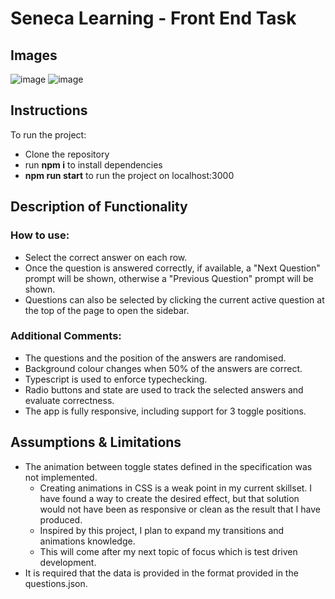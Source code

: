# Seneca Learning - Front End Task

## Images
![image](https://user-images.githubusercontent.com/34381264/164976093-bb4e80f6-d3a7-4875-b377-53508adce492.png)
![image](https://user-images.githubusercontent.com/34381264/164975975-667000bb-40ed-4a00-a7ef-9ad060ca88a2.png)

## Instructions

To run the project:
* Clone the repository
* run **npm i** to install dependencies
* **npm run start** to run the project on localhost:3000

## Description of Functionality

### How to use:

* Select the correct answer on each row.
* Once the question is answered correctly, if available, a "Next Question" prompt will be shown, otherwise a "Previous Question" prompt will be shown.
* Questions can also be selected by clicking the current active question at the top of the page to open the sidebar.

### Additional Comments:

* The questions and the position of the answers are randomised.
* Background colour changes when 50% of the answers are correct.
* Typescript is used to enforce typechecking.
* Radio buttons and state are used to track the selected answers and evaluate correctness.
* The app is fully responsive, including support for 3 toggle positions.

## Assumptions & Limitations

* The animation between toggle states defined in the specification was not implemented. 
  * Creating animations in CSS is a weak point in my current skillset. I have found a way to create the desired effect, but that solution would not have been     as responsive or clean as the result that I have produced.
  * Inspired by this project, I plan to expand my transitions and animations knowledge. 
  * This will come after my next topic of focus which is test driven development.
* It is required that the data is provided in the format provided in the questions.json.
